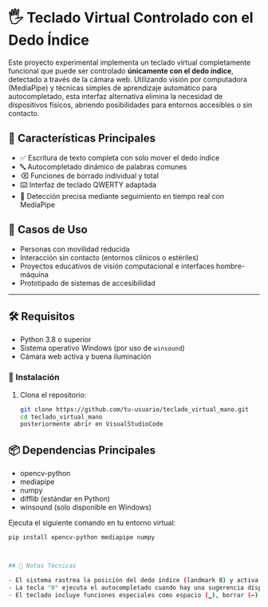 # 🖐️ Teclado Virtual Controlado con el Dedo Índice

Este proyecto experimental implementa un teclado virtual completamente funcional que puede ser controlado **únicamente con el dedo índice**, detectado a través de la cámara web. Utilizando visión por computadora (MediaPipe) y técnicas simples de aprendizaje automático para autocompletado, esta interfaz alternativa elimina la necesidad de dispositivos físicos, abriendo posibilidades para entornos accesibles o sin contacto.

## 🚀 Características Principales

- ✅ Escritura de texto completa con solo mover el dedo índice
- 🔤 Autocompletado dinámico de palabras comunes
- ⌫ Funciones de borrado individual y total
- ⌨️ Interfaz de teclado QWERTY adaptada
- 🧠 Detección precisa mediante seguimiento en tiempo real con MediaPipe

## 🎯 Casos de Uso

- Personas con movilidad reducida
- Interacción sin contacto (entornos clínicos o estériles)
- Proyectos educativos de visión computacional e interfaces hombre-máquina
- Prototipado de sistemas de accesibilidad

---

## 🛠️ Requisitos

- Python 3.8 o superior  
- Sistema operativo Windows (por uso de `winsound`)  
- Cámara web activa y buena iluminación
 

### 🔧 Instalación

1. Clona el repositorio:
   ```bash
   git clone https://github.com/tu-usuario/teclado_virtual_mano.git
   cd teclado_virtual_mano
   posteriormente abrir en VisualStudioCode

## 📦 Dependencias Principales

- opencv-python
- mediapipe
- numpy
- difflib (estándar en Python)
- winsound (solo disponible en Windows)

Ejecuta el siguiente comando en tu entorno virtual:
  ```bash
  pip install opencv-python mediapipe numpy



## 📝 Notas Técnicas

- El sistema rastrea la posición del dedo índice (landmark 8) y activa teclas tras una breve permanencia.
- La tecla "0" ejecuta el autocompletado cuando hay una sugerencia disponible.
- El teclado incluye funciones especiales como espacio (␣), borrar (←) y eliminar todo (⎚).

